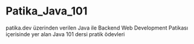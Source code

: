 # Patika_Java_101
patika.dev üzerinden verilen Java ile Backend Web Development Patikası içerisinde yer alan Java 101 dersi pratik ödevleri
